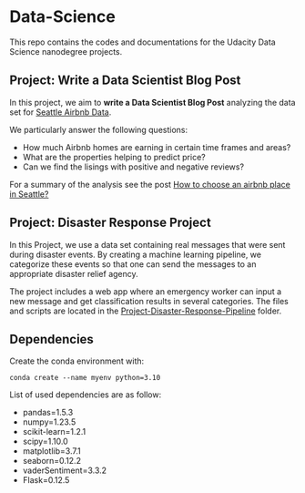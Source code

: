 # Data-Science
This repo contains the codes and documentations for the Udacity Data Science nanodegree projects. 

## Project: Write a Data Scientist Blog Post
In this project, we aim to **write a Data Scientist Blog Post** analyzing the data set for [Seattle Airbnb Data](https://www.kaggle.com/datasets/airbnb/seattle).

We particularly answer the following questions:
- How much Airbnb homes are earning in certain time frames and areas?
- What are the properties helping to predict price?
- Can we find the lisings with positive and negative reviews?

For a summary of the analysis see the post [How to choose an airbnb place in Seattle?](https://medium.com/@schangiz2002/how-to-choose-an-airbnb-place-in-seattle-556e04dba571)

## Project: Disaster Response Project
In this Project, we use a data set containing real messages that were sent during disaster events. By creating a machine learning pipeline, we categorize these events so that one can send the messages to an appropriate disaster relief agency.

The project includes a web app where an emergency worker can input a new message and get classification results in several categories. The files and scripts are located in the [Project-Disaster-Response-Pipeline](https://github.com/sschangi/Data-Science/tree/main/Project-Disaster-Response-Pipeline) folder.

## Dependencies
Create the conda environment with:

`conda create --name myenv python=3.10`

List of used dependencies are as follow:

- pandas=1.5.3
- numpy=1.23.5
- scikit-learn=1.2.1
- scipy=1.10.0
- matplotlib=3.7.1
- seaborn=0.12.2
- vaderSentiment=3.3.2
- Flask=0.12.5
